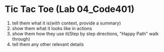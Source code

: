 # Tic Tac Toe (Lab 04_Code401)

1. tell them what it is(with context, provide a summary)
2. show them what it looks like in actions
3. show them how they use it(Step by step directions, "Happy Path" walk through)
4. tell them any other relevant details
